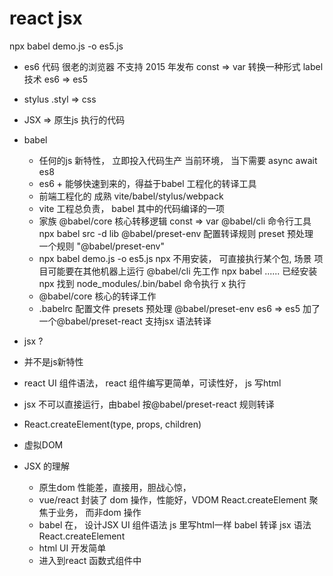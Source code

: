 # react jsx
npx babel demo.js -o es5.js

- es6 代码 很老的浏览器 不支持 2015 年发布
  const => var
  转换一种形式
  label 技术
  es6 => es5
- stylus
  .styl => css
- JSX => 原生js 执行的代码

- babel
  - 任何的js 新特性， 立即投入代码生产
    当前环境， 当下需要
    async await es8
  - es6 + 能够快速到来的，得益于babel 工程化的转译工具
  - 前端工程化的 成熟 vite/babel/stylus/webpack
  - vite 工程总负责， babel 其中的代码编译的一项
  - 家族
    @babel/core 核心转移逻辑 const => var
    @babel/cli 命令行工具 npx babel src -d lib
    @babel/preset-env 配置转译规则
    preset 预处理 一个规则 "@babel/preset-env"
  - npx babel demo.js -o es5.js
    npx 不用安装， 可直接执行某个包,
    场景 项目可能要在其他机器上运行
    @babel/cli 先工作 npx babel ......
    已经安装 npx 找到 node_modules/.bin/babel 命令执行
    x 执行
   - @babel/core 核心的转译工作
   - .babelrc 配置文件 
    presets 预处理 @babel/preset-env es6 => es5
    加了一个@babel/preset-react 支持jsx 语法转译

- jsx ?
 - 并不是js新特性
 - react UI 组件语法， react 组件编写更简单，可读性好，
   js 写html 
 - jsx 不可以直接运行，由babel 按@babel/preset-react 规则转译
 - React.createElement(type, props, children)
 - 虚拟DOM 

- JSX 的理解
  - 原生dom 性能差，直接用，胆战心惊，
  - vue/react 封装了 dom 操作，性能好，VDOM
    React.createElement
    聚焦于业务， 而非dom 操作
   - babel 在， 设计JSX UI 组件语法 js 里写html一样
     babel 转译 jsx 语法 React.createElement
   - html UI 开发简单 
   - 进入到react 函数式组件中